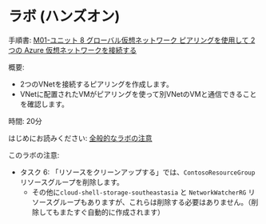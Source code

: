 # ラボ (ハンズオン)

手順書: [M01-ユニット 8 グローバル仮想ネットワーク ピアリングを使用して 2 つの Azure 仮想ネットワークを接続する](https://github.com/MicrosoftLearning/AZ-700-Designing-and-Implementing-Microsoft-Azure-Networking-Solutions.ja-jp/blob/main/Instructions/Exercises/M01-Unit%208%20Connect%20two%20Azure%20Virtual%20Networks%20using%20global%20virtual%20network%20peering.md)

概要:
- 2つのVNetを接続するピアリングを作成します。
- VNetに配置されたVMがピアリングを使って別VNetのVMと通信できることを確認します。

時間: 20分

はじめにお読みください: [全般的なラボの注意](lab.md)

このラボの注意:
- タスク 6: 「リソースをクリーンアップする」では、`ContosoResourceGroup` リソースグループを削除します。
  - その他に`cloud-shell-storage-southeastasia` と `NetworkWatcherRG` リソースグループもありますが、これらは削除する必要はありません。（削除してもまたすぐ自動的に作成されます）

